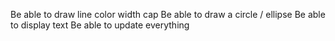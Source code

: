 Be able to draw line
  color
  width
  cap
Be able to draw a circle / ellipse
Be able to display text
Be able to update everything
